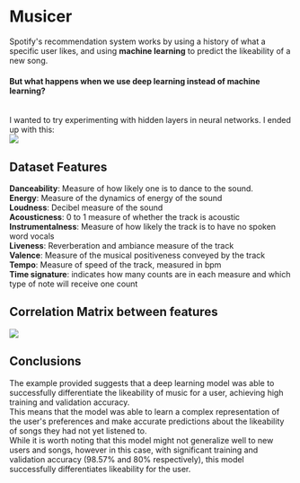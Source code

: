 # Musicer
Spotify's recommendation system works by using a history of what a specific user likes, and using <b>machine learning</b> to predict the likeability of a new song.<br>
<h4>But what happens when we use deep learning instead of machine learning?</h4>
<br>
I wanted to try experimenting with hidden layers in neural networks. I ended up with this:<br>
<img src='https://github.com/chhavi30m/Musicer/assets/88221999/af320477-8561-45e6-9315-61aaae3117d1'><br>

<h2>Dataset Features</h2>
<b>Danceability</b>: Measure of how likely one is to dance to the sound.<br>
<b>Energy</b>: Measure of the dynamics of energy of the sound <br>
<b>Loudness</b>: Decibel measure of the sound <br>
<b>Acousticness</b>: 0 to 1 measure of whether the track is acoustic<br>
<b>Instrumentalness</b>: Measure of how likely the track is to have no spoken word vocals<br>
<b>Liveness</b>: Reverberation and ambiance measure of the track<br>
<b>Valence</b>: Measure of the musical positiveness conveyed by the track<br>
<b>Tempo</b>: Measure of speed of the track, measured in bpm<br>
<b>Time signature</b>: indicates how many counts are in each measure and which type of note will receive one count<br>

<h2>Correlation Matrix between features </h2>
<img src='https://github.com/chhavi30m/Musicer/assets/88221999/bf6a0385-8e77-4e2d-844c-c54658d42669'>

<h2>Conclusions</h2>
The example provided suggests that a deep learning model was able to successfully differentiate the likeability of music for a user, achieving high training and validation accuracy. <br>This means that the model was able to learn a complex representation of the user's preferences and make accurate predictions about the likeability of songs they had not yet listened to.<br>
While it is worth noting that this model might not generalize well to new users and songs, however in this case, with significant training and validation accuracy (98.57% and 80% respectively), this model successfully differentiates likeability for the user.
